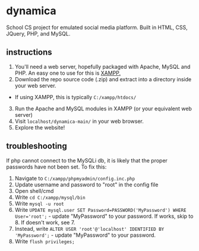 # dynamica
School CS project for emulated social media platform. Built in HTML, CSS, JQuery, PHP, and MySQL.


## instructions

1. You'll need a web server, hopefully packaged with Apache, MySQL and PHP. An easy one to use for this is [XAMPP.](https://www.apachefriends.org/download.html)
2. Download the repo source code (.zip) and extract into a directory inside your web server.
  - If using XAMPP, this is typically `C:/xampp/htdocs/`
3. Run the Apache and MySQL modules in XAMPP (or your equivalent web server)
4. Visit `localhost/dynamica-main/` in your web browser.
5. Explore the website!


## troubleshooting

If php cannot connect to the MySQLi db, it is likely that the proper passwords have not been set. To fix this:

1. Navigate to `C:/xampp/phpmyadmin/config.inc.php`
2. Update username and password to "root" in the config file
3. Open shell/cmd
4. Write `cd C:/xampp/mysql/bin`
5. Write `mysql -u root` 
6. Write `UPDATE mysql.user SET Password=PASSWORD('MyPassword') WHERE User='root';` - update "MyPassword" to your password. If works, skip to 8. If doesn't work, see 7. 
7. Instead, write `ALTER USER 'root'@'localhost' IDENTIFIED BY 'MyPassword';` - update "MyPassword" to your password.
8. Write `flush privileges;`
